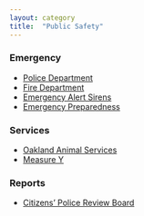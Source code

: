 ```yaml
---
layout: category
title:  "Public Safety"
---
```


### Emergency

* [Police Department](/departments/police)
* [Fire Department](/departments/fire)
* [Emergency Alert Sirens](/public-safety/emergency-alert-sirens)
* [Emergency Preparedness](/public-safety/emergency-preparedness)

### Services

* [Oakland Animal Services](/public-safety/animal-services)
* [Measure Y]()

### Reports

* [Citizens’ Police Review Board]()

